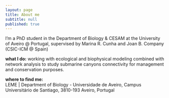 ```yaml
---
layout: page
title: About me
subtitle: null
published: true
---
```

I’m a PhD student in the Department of Biology & CESAM at the University of Aveiro @ Portugal, supervised by Marina R. Cunha and Joan B. Company (CSIC-ICM @ Spain)

**what I do:** 
working with ecological and biophysical modeling combined with network analysis to study submarine canyons connectivity for management and conservation purposes.

**where to find me:**  
LEME | Department of Biology - Universidade de Aveiro, Campus Universitário de Santiago, 3810-193 Aveiro, Portugal
